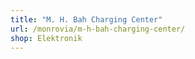 ```yaml
---
title: "M. H. Bah Charging Center"
url: /monrovia/m-h-bah-charging-center/
shop: Elektronik
---
```

